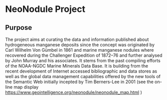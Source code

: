 
# NeoNodule Project

## Purpose

The project aims at curating the data and information published about hydrogeneous manganese deposits since the concept was originated by Carl Wilhelm Von Gümbel in 1861 
and marine manganese nodules where recovered during the Challenger Expedition of 1872–76 and further analysed by John Murray and his associates. It stems from the past 
compiling efforts of the NOAA-NGDC Marine Minerals Data Base. It is building from the recent development of Internet accessed bibliographic and 
data stores as well as the global data management capabilities offered by the new tools of the Semantic Web initially incepted by Tim Berners-Lee in 2001 
(see the on-line map display https://www.geointelligence.org/neonodule/neonodule_map.html )
